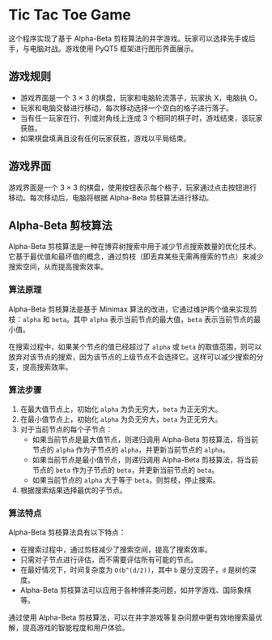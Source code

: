 # Tic Tac Toe Game

这个程序实现了基于 Alpha-Beta 剪枝算法的井字游戏。玩家可以选择先手或后手，与电脑对战。游戏使用 PyQT5 框架进行图形界面展示。

## 游戏规则

- 游戏界面是一个 3 × 3 的棋盘，玩家和电脑轮流落子，玩家执 X，电脑执 O。
- 玩家和电脑交替进行移动，每次移动选择一个空白的格子进行落子。
- 当有任一玩家在行、列或对角线上连成 3 个相同的棋子时，游戏结束，该玩家获胜。
- 如果棋盘填满且没有任何玩家获胜，游戏以平局结束。

## 游戏界面

游戏界面是一个 3 × 3 的棋盘，使用按钮表示每个格子，玩家通过点击按钮进行移动。每次移动后，电脑将根据 Alpha-Beta 剪枝算法进行移动。

## Alpha-Beta 剪枝算法

Alpha-Beta 剪枝算法是一种在博弈树搜索中用于减少节点搜索数量的优化技术。它基于最优值和最坏值的概念，通过剪枝（即丢弃某些无需再搜索的节点）来减少搜索空间，从而提高搜索效率。

### 算法原理

Alpha-Beta 剪枝算法是基于 Minimax 算法的改进，它通过维护两个值来实现剪枝：`alpha` 和 `beta`。其中 `alpha` 表示当前节点的最大值，`beta` 表示当前节点的最小值。

在搜索过程中，如果某个节点的值已经超过了 `alpha` 或 `beta` 的取值范围，则可以放弃对该节点的搜索，因为该节点的上级节点不会选择它。这样可以减少搜索的分支，提高搜索效率。

### 算法步骤

1. 在最大值节点上，初始化 `alpha` 为负无穷大，`beta` 为正无穷大。
2. 在最小值节点上，初始化 `alpha` 为负无穷大，`beta` 为正无穷大。
3. 对于当前节点的每个子节点：
   - 如果当前节点是最大值节点，则递归调用 Alpha-Beta 剪枝算法，将当前节点的 `alpha` 作为子节点的 `alpha`，并更新当前节点的 `alpha`。
   - 如果当前节点是最小值节点，则递归调用 Alpha-Beta 剪枝算法，将当前节点的 `beta` 作为子节点的 `beta`，并更新当前节点的 `beta`。
   - 如果当前节点的 `alpha` 大于等于 `beta`，则剪枝，停止搜索。
4. 根据搜索结果选择最优的子节点。

### 算法特点

Alpha-Beta 剪枝算法具有以下特点：

- 在搜索过程中，通过剪枝减少了搜索空间，提高了搜索效率。
- 只需对子节点进行评估，而不需要评估所有可能的节点。
- 在最好情况下，时间复杂度为 `O(b^(d/2))`，其中 `b` 是分支因子，`d` 是树的深度。
- Alpha-Beta 剪枝算法可以应用于各种博弈类问题，如井字游戏、国际象棋等。

通过使用 Alpha-Beta 剪枝算法，可以在井字游戏等复杂问题中更有效地搜索最优解，提高游戏的智能程度和用户体验。
